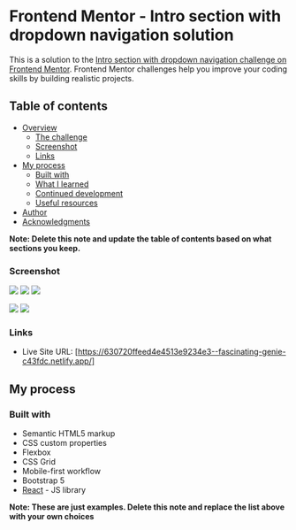 # Frontend Mentor - Intro section with dropdown navigation solution

This is a solution to the [Intro section with dropdown navigation challenge on Frontend Mentor](https://www.frontendmentor.io/challenges/intro-section-with-dropdown-navigation-ryaPetHE5). Frontend Mentor challenges help you improve your coding skills by building realistic projects.

## Table of contents

- [Overview](#overview)
  - [The challenge](#the-challenge)
  - [Screenshot](#screenshot)
  - [Links](#links)
- [My process](#my-process)
  - [Built with](#built-with)
  - [What I learned](#what-i-learned)
  - [Continued development](#continued-development)
  - [Useful resources](#useful-resources)
- [Author](#author)
- [Acknowledgments](#acknowledgments)

**Note: Delete this note and update the table of contents based on what sections you keep.**

### Screenshot

![](./screenshot-1.jpg)
![](./screenshot-2.jpg)
![](./screenshot-5.jpg)

![](./screenshot-3.jpg)
![](./screenshot-4.jpg)

### Links

- Live Site URL: [https://630720ffeed4e4513e9234e3--fascinating-genie-c43fdc.netlify.app/]

## My process

### Built with

- Semantic HTML5 markup
- CSS custom properties
- Flexbox
- CSS Grid
- Mobile-first workflow
- Bootstrap 5
- [React](https://reactjs.org/) - JS library

**Note: These are just examples. Delete this note and replace the list above with your own choices**
